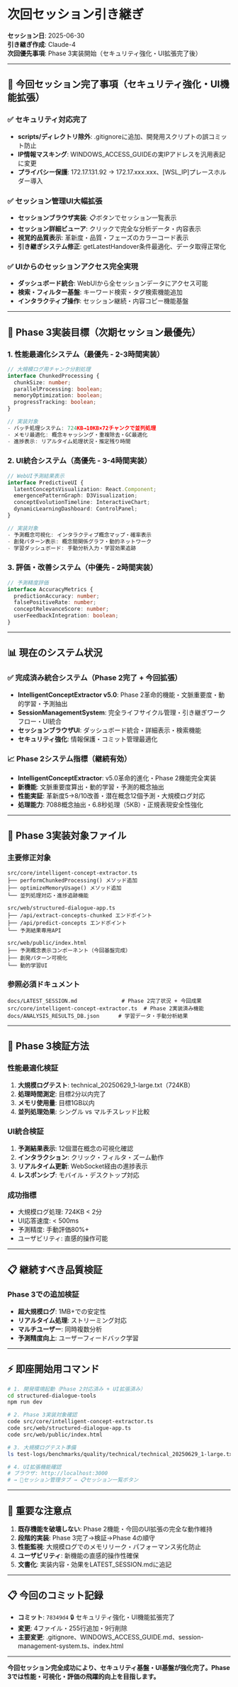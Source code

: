 # 次回セッション引き継ぎ

**セッション日**: 2025-06-30  
**引き継ぎ作成**: Claude-4  
**次回優先事項**: Phase 3実装開始（セキュリティ強化・UI拡張完了後）

---

## 🎉 今回セッション完了事項（セキュリティ強化・UI機能拡張）

### ✅ セキュリティ対応完了
- **scripts/ディレクトリ除外**: .gitignoreに追加、開発用スクリプトの誤コミット防止
- **IP情報マスキング**: WINDOWS_ACCESS_GUIDEの実IPアドレスを汎用表記に変更
- **プライバシー保護**: 172.17.131.92 → 172.17.xxx.xxx、[WSL_IP]プレースホルダー導入

### ✅ セッション管理UI大幅拡張
- **セッションブラウザ実装**: 📋ボタンでセッション一覧表示
- **セッション詳細ビューア**: クリックで完全な分析データ・内容表示  
- **視覚的品質表示**: 革新度・品質・フェーズのカラーコード表示
- **引き継ぎシステム修正**: getLatestHandover条件最適化、データ取得正常化

### ✅ UIからのセッションアクセス完全実現
- **ダッシュボード統合**: WebUIから全セッションデータにアクセス可能
- **検索・フィルター基盤**: キーワード検索・タグ検索機能追加
- **インタラクティブ操作**: セッション継続・内容コピー機能基盤

---

## 🚀 Phase 3実装目標（次期セッション最優先）

### 1. 性能最適化システム（最優先 - 2-3時間実装）
```typescript
// 大規模ログ用チャンク分割処理
interface ChunkedProcessing {
  chunkSize: number;
  parallelProcessing: boolean;
  memoryOptimization: boolean;
  progressTracking: boolean;
}

// 実装対象
- バッチ処理システム: 724KB→10KB×72チャンクで並列処理
- メモリ最適化: 概念キャッシング・重複除去・GC最適化
- 進捗表示: リアルタイム処理状況・推定残り時間
```

### 2. UI統合システム（高優先 - 3-4時間実装）
```typescript
// WebUI予測結果表示
interface PredictiveUI {
  latentConceptsVisualization: React.Component;
  emergencePatternGraph: D3Visualization;
  conceptEvolutionTimeline: InteractiveChart;
  dynamicLearningDashboard: ControlPanel;
}

// 実装対象
- 予測概念可視化: インタラクティブ概念マップ・確率表示
- 創発パターン表示: 概念間関係グラフ・動的ネットワーク
- 学習ダッシュボード: 手動分析入力・学習効果追跡
```

### 3. 評価・改善システム（中優先 - 2時間実装）
```typescript
// 予測精度評価
interface AccuracyMetrics {
  predictionAccuracy: number;
  falsePositiveRate: number;
  conceptRelevanceScore: number;
  userFeedbackIntegration: boolean;
}
```

---

## 📊 現在のシステム状況

### ✅ 完成済み統合システム（Phase 2完了 + 今回拡張）
- **IntelligentConceptExtractor v5.0**: Phase 2革命的機能・文脈重要度・動的学習・予測抽出
- **SessionManagementSystem**: 完全ライフサイクル管理・引き継ぎワークフロー・UI統合
- **セッションブラウザUI**: ダッシュボード統合・詳細表示・検索機能
- **セキュリティ強化**: 情報保護・コミット管理最適化

### 📈 Phase 2システム指標（継続有効）
- **IntelligentConceptExtractor**: v5.0革命的進化・Phase 2機能完全実装
- **新機能**: 文脈重要度算出・動的学習・予測的概念抽出
- **性能実証**: 革新度5→8/10改善・潜在概念12個予測・大規模ログ対応
- **処理能力**: 7088概念抽出・6.8秒処理（5KB）・正規表現安全性強化

---

## 🔧 Phase 3実装対象ファイル

### 主要修正対象
```
src/core/intelligent-concept-extractor.ts
├── performChunkedProcessing() メソッド追加
├── optimizeMemoryUsage() メソッド追加
└── 並列処理対応・進捗追跡機能

src/web/structured-dialogue-app.ts
├── /api/extract-concepts-chunked エンドポイント
├── /api/predict-concepts エンドポイント
└── 予測結果専用API

src/web/public/index.html
├── 予測概念表示コンポーネント（今回基盤完成）
├── 創発パターン可視化
└── 動的学習UI
```

### 参照必須ドキュメント
```
docs/LATEST_SESSION.md              # Phase 2完了状況 + 今回成果
src/core/intelligent-concept-extractor.ts  # Phase 2実装済み機能
docs/ANALYSIS_RESULTS_DB.json      # 学習データ・手動分析結果
```

---

## 🎯 Phase 3検証方法

### 性能最適化検証
1. **大規模ログテスト**: technical_20250629_1-large.txt（724KB）
2. **処理時間測定**: 目標2分以内完了
3. **メモリ使用量**: 目標1GB以内
4. **並列処理効果**: シングル vs マルチスレッド比較

### UI統合検証
1. **予測結果表示**: 12個潜在概念の可視化確認
2. **インタラクション**: クリック・フィルタ・ズーム動作
3. **リアルタイム更新**: WebSocket経由の進捗表示
4. **レスポンシブ**: モバイル・デスクトップ対応

### 成功指標
- 大規模ログ処理: 724KB < 2分
- UI応答速度: < 500ms
- 予測精度: 手動評価80%+
- ユーザビリティ: 直感的操作可能

---

## 📋 継続すべき品質検証

### Phase 3での追加検証
- **超大規模ログ**: 1MB+での安定性
- **リアルタイム処理**: ストリーミング対応
- **マルチユーザー**: 同時複数分析
- **予測精度向上**: ユーザーフィードバック学習

---

## ⚡ 即座開始用コマンド

```bash
# 1. 開発環境起動（Phase 2対応済み + UI拡張済み）
cd structured-dialogue-tools
npm run dev

# 2. Phase 3実装対象確認
code src/core/intelligent-concept-extractor.ts
code src/web/structured-dialogue-app.ts
code src/web/public/index.html

# 3. 大規模ログテスト準備
ls test-logs/benchmarks/quality/technical/technical_20250629_1-large.txt

# 4. UI拡張機能確認
# ブラウザ: http://localhost:3000
# → 💾セッション管理タブ → 📋セッション一覧ボタン
```

---

## 🚨 重要な注意点

1. **既存機能を破壊しない**: Phase 2機能・今回のUI拡張の完全な動作維持
2. **段階的実装**: Phase 3完了→検証→Phase 4の順守
3. **性能監視**: 大規模ログでのメモリリーク・パフォーマンス劣化防止
4. **ユーザビリティ**: 新機能の直感的操作性確保
5. **文書化**: 実装内容・効果をLATEST_SESSION.mdに追記

---

## 📋 今回のコミット記録

- **コミット**: `78349d4` 🔒 セキュリティ強化・UI機能拡張完了
- **変更**: 4ファイル・255行追加・9行削除
- **主要変更**: .gitignore、WINDOWS_ACCESS_GUIDE.md、session-management-system.ts、index.html

---

**今回セッション完全成功により、セキュリティ基盤・UI基盤が強化完了。Phase 3では性能・可視化・評価の飛躍的向上を目指します。**